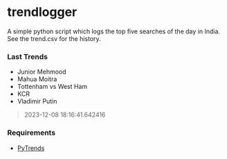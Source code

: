# trendlogger
A simple python script which logs the top five searches of the day in India.<br>See the trend.csv for the history.<br>

<!-- Last Trends -->
### Last Trends
* Junior Mehmood
* Mahua Moitra
* Tottenham vs West Ham
* KCR
* Vladimir Putin
> 2023-12-08 18:16:41.642416

<!-- Requirements -->
### Requirements
* [PyTrends](https://github.com/dreyco676/pytrends)
